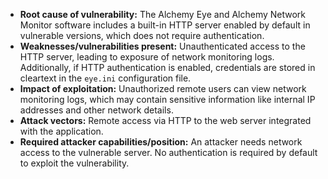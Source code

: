 - **Root cause of vulnerability:** The Alchemy Eye and Alchemy Network Monitor software includes a built-in HTTP server enabled by default in vulnerable versions, which does not require authentication.
- **Weaknesses/vulnerabilities present:** Unauthenticated access to the HTTP server, leading to exposure of network monitoring logs. Additionally, if HTTP authentication is enabled, credentials are stored in cleartext in the `eye.ini` configuration file.
- **Impact of exploitation:** Unauthorized remote users can view network monitoring logs, which may contain sensitive information like internal IP addresses and other network details.
- **Attack vectors:** Remote access via HTTP to the web server integrated with the application.
- **Required attacker capabilities/position:** An attacker needs network access to the vulnerable server. No authentication is required by default to exploit the vulnerability.